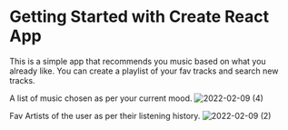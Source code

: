 # Getting Started with Create React App

This is a simple app that recommends you music based on what you already like.
You can create a playlist of your fav tracks and search new tracks.

A list of music chosen as per your current mood.
![2022-02-09 (4)](https://user-images.githubusercontent.com/60074455/153172511-1fa27f35-1f42-40ca-b6b0-ac63fee43a9f.png)


Fav Artists of the user as per their listening history.
![2022-02-09 (2)](https://user-images.githubusercontent.com/60074455/153172852-205d5927-5e04-4638-8f18-557dfd58aefe.png)




